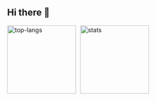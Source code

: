 ## Hi there 👋

<div style="display: flex; align-items: center;">
    <img height="160px" src="https://github-readme-stats.vercel.app/api/top-langs?username=kabetani-yusei&show_icons=true&locale=en&layout=compact&theme=chartreuse-dark" alt="top-langs" style="margin-right: 10px;"/>
    <img height="160px" src="https://github-readme-stats.vercel.app/api?username=kabetani-yusei&show_icons=true&locale=en&theme=chartreuse-dark" alt="stats" />
</div>
